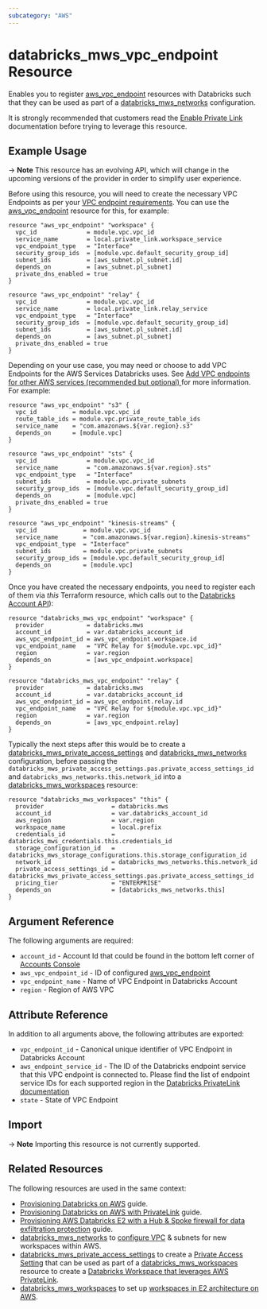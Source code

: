 ```yaml
---
subcategory: "AWS"
---
```

# databricks_mws_vpc_endpoint Resource

Enables you to register [aws_vpc_endpoint](https://registry.terraform.io/providers/hashicorp/aws/latest/docs/resources/vpc_endpoint) resources with Databricks such that they can be used as part of a [databricks_mws_networks](mws_networks.md) configuration.

It is strongly recommended that customers read the [Enable Private Link](https://docs.databricks.com/administration-guide/cloud-configurations/aws/privatelink.html) documentation before trying to leverage this resource.

## Example Usage

-> **Note** This resource has an evolving API, which will change in the upcoming versions of the provider in order to simplify user experience.

Before using this resource, you will need to create the necessary VPC Endpoints as per your [VPC endpoint requirements](https://docs.databricks.com/administration-guide/cloud-configurations/aws/privatelink.html#vpc-endpoint-requirements). You can use the [aws_vpc_endpoint](https://registry.terraform.io/providers/hashicorp/aws/latest/docs/resources/vpc_endpoint) resource for this, for example:

```hcl
resource "aws_vpc_endpoint" "workspace" {
  vpc_id              = module.vpc.vpc_id
  service_name        = local.private_link.workspace_service
  vpc_endpoint_type   = "Interface"
  security_group_ids  = [module.vpc.default_security_group_id]
  subnet_ids          = [aws_subnet.pl_subnet.id]
  depends_on          = [aws_subnet.pl_subnet]
  private_dns_enabled = true
}

resource "aws_vpc_endpoint" "relay" {
  vpc_id              = module.vpc.vpc_id
  service_name        = local.private_link.relay_service
  vpc_endpoint_type   = "Interface"
  security_group_ids  = [module.vpc.default_security_group_id]
  subnet_ids          = [aws_subnet.pl_subnet.id]
  depends_on          = [aws_subnet.pl_subnet]
  private_dns_enabled = true
}
```

Depending on your use case, you may need or choose to add VPC Endpoints for the AWS Services Databricks uses. See [Add VPC endpoints for other AWS services (recommended but optional)
](https://docs.databricks.com/administration-guide/cloud-configurations/aws/privatelink.html#step-9-add-vpc-endpoints-for-other-aws-services-recommended-but-optional) for more information. For example:

```hcl
resource "aws_vpc_endpoint" "s3" {
  vpc_id          = module.vpc.vpc_id
  route_table_ids = module.vpc.private_route_table_ids
  service_name    = "com.amazonaws.${var.region}.s3"
  depends_on      = [module.vpc]
}

resource "aws_vpc_endpoint" "sts" {
  vpc_id              = module.vpc.vpc_id
  service_name        = "com.amazonaws.${var.region}.sts"
  vpc_endpoint_type   = "Interface"
  subnet_ids          = module.vpc.private_subnets
  security_group_ids  = [module.vpc.default_security_group_id]
  depends_on          = [module.vpc]
  private_dns_enabled = true
}

resource "aws_vpc_endpoint" "kinesis-streams" {
  vpc_id             = module.vpc.vpc_id
  service_name       = "com.amazonaws.${var.region}.kinesis-streams"
  vpc_endpoint_type  = "Interface"
  subnet_ids         = module.vpc.private_subnets
  security_group_ids = [module.vpc.default_security_group_id]
  depends_on         = [module.vpc]
}
```

Once you have created the necessary endpoints, you need to register each of them via *this* Terraform resource, which calls out to the [Databricks Account API](https://docs.databricks.com/administration-guide/cloud-configurations/aws/privatelink.html#step-3-register-your-vpc-endpoint-ids-with-the-account-api)):

```hcl
resource "databricks_mws_vpc_endpoint" "workspace" {
  provider            = databricks.mws
  account_id          = var.databricks_account_id
  aws_vpc_endpoint_id = aws_vpc_endpoint.workspace.id
  vpc_endpoint_name   = "VPC Relay for ${module.vpc.vpc_id}"
  region              = var.region
  depends_on          = [aws_vpc_endpoint.workspace]
}

resource "databricks_mws_vpc_endpoint" "relay" {
  provider            = databricks.mws
  account_id          = var.databricks_account_id
  aws_vpc_endpoint_id = aws_vpc_endpoint.relay.id
  vpc_endpoint_name   = "VPC Relay for ${module.vpc.vpc_id}"
  region              = var.region
  depends_on          = [aws_vpc_endpoint.relay]
}
```

Typically the next steps after this would be to create a [databricks_mws_private_access_settings](mws_private_access_settings.md) and [databricks_mws_networks](mws_networks.md) configuration, before passing the `databricks_mws_private_access_settings.pas.private_access_settings_id` and `databricks_mws_networks.this.network_id` into a [databricks_mws_workspaces](mws_workspaces.md) resource:

```hcl
resource "databricks_mws_workspaces" "this" {
  provider                   = databricks.mws
  account_id                 = var.databricks_account_id
  aws_region                 = var.region
  workspace_name             = local.prefix
  credentials_id             = databricks_mws_credentials.this.credentials_id
  storage_configuration_id   = databricks_mws_storage_configurations.this.storage_configuration_id
  network_id                 = databricks_mws_networks.this.network_id
  private_access_settings_id = databricks_mws_private_access_settings.pas.private_access_settings_id
  pricing_tier               = "ENTERPRISE"
  depends_on                 = [databricks_mws_networks.this]
}
```

## Argument Reference

The following arguments are required:

* `account_id` - Account Id that could be found in the bottom left corner of [Accounts Console](https://accounts.cloud.databricks.com/)
* `aws_vpc_endpoint_id` - ID of configured [aws_vpc_endpoint](https://registry.terraform.io/providers/hashicorp/aws/latest/docs/resources/vpc_endpoint)
* `vpc_endpoint_name` - Name of VPC Endpoint in Databricks Account
* `region` - Region of AWS VPC

## Attribute Reference

In addition to all arguments above, the following attributes are exported:

* `vpc_endpoint_id` - Canonical unique identifier of VPC Endpoint in Databricks Account
* `aws_endpoint_service_id` - The ID of the Databricks endpoint service that this VPC endpoint is connected to. Please find the list of endpoint service IDs for each supported region in the [Databricks PrivateLink documentation](https://docs.databricks.com/administration-guide/cloud-configurations/aws/privatelink.html)
* `state` - State of VPC Endpoint

## Import

-> **Note** Importing this resource is not currently supported.

## Related Resources

The following resources are used in the same context:

* [Provisioning Databricks on AWS](../guides/aws-workspace.md) guide.
* [Provisioning Databricks on AWS with PrivateLink](../guides/aws-private-link-workspace.md) guide.
* [Provisioning AWS Databricks E2 with a Hub & Spoke firewall for data exfiltration protection](../guides/aws-e2-firewall-hub-and-spoke.md) guide.
* [databricks_mws_networks](mws_networks.md) to [configure VPC](https://docs.databricks.com/administration-guide/cloud-configurations/aws/customer-managed-vpc.html) & subnets for new workspaces within AWS.
* [databricks_mws_private_access_settings](mws_private_access_settings.md) to create a [Private Access Setting](https://docs.databricks.com/administration-guide/cloud-configurations/aws/privatelink.html#step-5-create-a-private-access-settings-configuration-using-the-databricks-account-api) that can be used as part of a [databricks_mws_workspaces](mws_workspaces.md) resource to create a [Databricks Workspace that leverages AWS PrivateLink](https://docs.databricks.com/administration-guide/cloud-configurations/aws/privatelink.html).
* [databricks_mws_workspaces](mws_workspaces.md) to set up [workspaces in E2 architecture on AWS](https://docs.databricks.com/getting-started/overview.html#e2-architecture-1).
